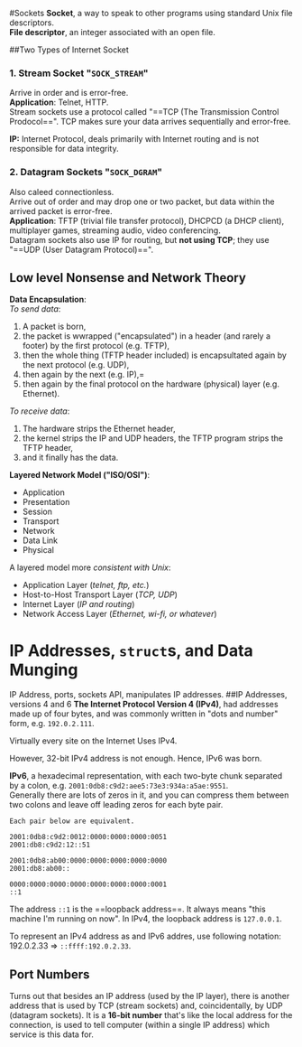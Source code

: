 #Sockets
**Socket**, a way to speak to other programs using standard Unix file descriptors.  
**File descriptor**, an integer associated with an open file.
 
##Two Types of Internet Socket
### 1. **Stream Socket "`SOCK_STREAM`"**  
Arrive in order and is error-free.  
**Application**: Telnet, HTTP.   
Stream sockets use a protocol called "==TCP (The Transmission Control Prodocol==". TCP makes sure your data arrives sequentially and error-free.

**IP:** Internet Protocol, deals primarily with Internet routing and is not responsible for data integrity.

### 2. **Datagram Sockets "`SOCK_DGRAM`"**  
Also caleed connectionless.  
Arrive out of order and may drop one or two packet, but data within the arrived packet is error-free.  
**Application**: TFTP (trivial file transfer protocol), DHCPCD (a DHCP client), multiplayer games, streaming audio, video conferencing.  
Datagram sockets also use IP for routing, but **not using TCP**; they use "==UDP (User Datagram Protocol)==".  


## Low level Nonsense and Network Theory 

**Data Encapsulation**:   
_To send data_:  

1. A packet is born,  
2. the packet is wwrapped ("encapsulated") in a header (and rarely a footer) by the first protocol (e.g. TFTP),  
3. then the whole thing (TFTP header included) is encapsultated again by the next protocol (e.g. UDP),  
4. then again by the next (e.g. IP),=  
5. then again by the final protocol on the hardware (physical) layer (e.g. Ethernet).

_To receive data_:

1. The hardware strips the Ethernet header,
2. the kernel strips the IP and UDP headers, the TFTP program strips the TFTP header, 
3. and it finally has the data.

**Layered Network Model ("ISO/OSI")**:  

* Application
* Presentation
* Session
* Transport
* Network
* Data Link
* Physical

A layered model more _consistent with Unix_:

* Application Layer (*telnet, ftp, etc.*)
* Host-to-Host Transport Layer (*TCP, UDP*)
* Internet Layer (*IP and routing*)
* Network Access Layer (*Ethernet, wi-fi, or whatever*)

# IP Addresses, `struct`s, and Data Munging
IP Address, ports, sockets API, manipulates IP addresses.
##IP Addresses, versions 4 and 6
**The Internet Protocol Version 4 (IPv4)**, had addresses made up of four bytes, and was commonly written in "dots and number" form, e.g. `192.0.2.111`.  

Virtually every site on the Internet Uses IPv4.

However, 32-bit IPv4 address is not enough. Hence, IPv6 was born.

**IPv6**, a hexadecimal representation, with each two-byte chunk separated by a colon, e.g. `2001:0db8:c9d2:aee5:73e3:934a:a5ae:9551`.  
Generally there are lots of zeros in it, and you can compress them between two colons and leave off leading zeros for each byte pair. 

```
Each pair below are equivalent.

2001:0db8:c9d2:0012:0000:0000:0000:0051
2001:db8:c9d2:12::51

2001:0db8:ab00:0000:0000:0000:0000:0000
2001:db8:ab00::

0000:0000:0000:0000:0000:0000:0000:0001
::1
```
The address `::1` is the ==loopback address==. It always means "this machine I'm running on now". In IPv4, the loopback address is `127.0.0.1`.  

To represent an IPv4 address as and IPv6 addres, use following notation: 192.0.2.33 => `::ffff:192.0.2.33`.

## Port Numbers
Turns out that besides an IP address (used by the IP layer), there is another address that is used by TCP (stream sockets) and, coincidentally, by UDP (datagram sockets). It is a **16-bit number** that's like the local address for the connection, is used to tell computer (within a single IP address) which service is this data for.

